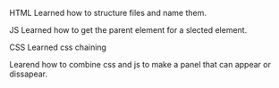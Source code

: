 HTML
Learned how to structure files and name them.

JS
Learned how to get the parent element for a slected element.

CSS
Learned css chaining

Learend how to combine css and js to make a panel that can appear or dissapear.